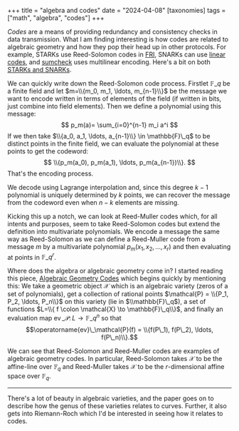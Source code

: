 +++
title = "algebra and codes"
date = "2024-04-08"
[taxonomies]
tags = ["math", "algebra", "codes"]
+++

*Codes* are a means of providing redundancy and consistency checks in data transmission.
What I am finding interesting is how codes are related to algebraic geometry and how they pop their head up in other protocols.
For example, STARKs use Reed-Solomon codes in [FRI](https://hackernoon.com/zero-knowledge-proof-algorithm-zk-stark-fri-protocol), SNARKs can use [linear codes](https://zk-learning.org/assets/lecture7.pdf), and [sumcheck](https://blog.lambdaclass.com/have-you-checked-your-sums/) uses multilinear encoding.
Here's a bit on both [STARKs and SNARKs](https://aszepieniec.github.io/stark-anatomy/).

We can quickly write down the Reed-Solomon code process.
Firstlet $\mathbb{F}\_q$ be a finite field and let $m=\\{m_0, m_1, \ldots, m_{n-1}\\}$ be the message we want to encode written in terms of elements of the field (if written in bits, just combine into field elements).
Then we define a polynomial using this message:
$$
p_m(a)= \sum_{i=0}^{n-1} m_i a^i
$$
If we then take $\\{a_0, a_1, \ldots, a_{n-1}\\} \in \mathbb{F}\_q$ to be distinct points in the finite field, we can evaluate the polynomial at these points to get the codeword:
$$
\\{p_m(a_0), p_m(a_1), \ldots, p_m(a_{n-1})\\}.
$$
That's the encoding process.

We decode using Lagrange interpolation and, since this degree $k-1$ polynomial is uniquely determined by $k$ points, we can recover the message from the codeword even when $n-k$ elements are missing. 

Kicking this up a notch, we can look at Reed-Muller codes which, for all intents and purposes, seem to take Reed-Solomon codes but extend the definition into multivariate polynomials.
We encode a message the same way as Reed-Solomon as we can define a Reed-Muller code from a message $m$ by a multivariate polynomial $p_m(x_1, x_2, \ldots, x_r)$ and then evaluating at points in $\mathbb{F}\_q^r$. 

Where does the algebra or algebraic geometry come in?
I started reading this piece, [Algebraic Geometry Codes](https://www.cs.utexas.edu/~danama/courses/codes/lec7-AG-codes.pdf) which begins quickly by mentioning this:
We take a geometric object $\mathcal{X}$ which is an algebraic variety (zeros of a set of polynomials), get a collection of rational points $\mathcal{P} = \\{P_1, P_2, \ldots, P_n\\}$ on this variety (lie in $\\mathbb{F}\_q$), a set of functions $L=\\{ f \colon \mathcal{X} \to \mathbb{F}\_q\\}$, and finally an evaluation map $\operatorname{ev}\_\mathcal{P} \colon L \to \mathbb{F}\_q^n$ so that $$\operatorname{ev}\_\mathcal{P}(f) = \\{f(P\_1), f(P\_2), \ldots, f(P\_n)\\}.$$

We can see that Reed-Solomon and Reed-Muller codes are examples of algebraic geometry codes.
In particular, Reed-Solomon takes $\mathcal{X}$ to be the affine-line over $\mathbb{F}_q$ and Reed-Muller takes $\mathcal{X}$ to be the $r$-dimensional affine space over $\mathbb{F}_q$.

---

There's a lot of beauty in algebraic varieties, and the paper goes on to describe how the genus of these varieties relates to curves.
Further, it also gets into Riemann-Roch which I'd be interested in seeing how it relates to codes.
